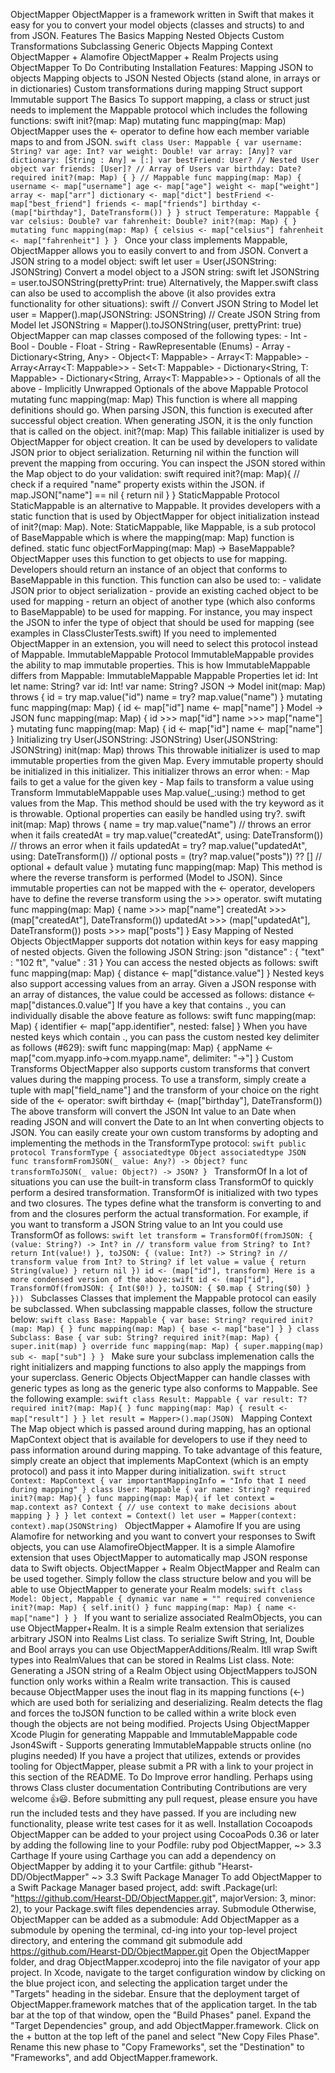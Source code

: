 ObjectMapper ObjectMapper is a framework written in Swift that makes it easy for you to convert your model objects (classes and structs) to and from JSON. Features The Basics Mapping Nested Objects Custom Transformations Subclassing Generic Objects Mapping Context ObjectMapper + Alamofire ObjectMapper + Realm Projects using ObjectMapper To Do Contributing Installation Features: Mapping JSON to objects Mapping objects to JSON Nested Objects (stand alone, in arrays or in dictionaries) Custom transformations during mapping Struct support Immutable support The Basics To support mapping, a class or struct just needs to implement the Mappable protocol which includes the following functions: swift init?(map: Map) mutating func mapping(map: Map) ObjectMapper uses the <- operator to define how each member variable maps to and from JSON. ```swift class User: Mappable { var username: String? var age: Int? var weight: Double! var array: [Any]? var dictionary: [String : Any] = [:] var bestFriend: User? // Nested User object var friends: [User]? // Array of Users var birthday: Date? required init?(map: Map) { } // Mappable func mapping(map: Map) { username <- map["username"] age <- map["age"] weight <- map["weight"] array <- map["arr"] dictionary <- map["dict"] bestFriend <- map["best_friend"] friends <- map["friends"] birthday <- (map["birthday"], DateTransform()) } } struct Temperature: Mappable { var celsius: Double? var fahrenheit: Double? init?(map: Map) { } mutating func mapping(map: Map) { celsius <- map["celsius"] fahrenheit <- map["fahrenheit"] } } ``` Once your class implements Mappable, ObjectMapper allows you to easily convert to and from JSON. Convert a JSON string to a model object: swift let user = User(JSONString: JSONString) Convert a model object to a JSON string: swift let JSONString = user.toJSONString(prettyPrint: true) Alternatively, the Mapper.swift class can also be used to accomplish the above (it also provides extra functionality for other situations): swift // Convert JSON String to Model let user = Mapper<User>().map(JSONString: JSONString) // Create JSON String from Model let JSONString = Mapper().toJSONString(user, prettyPrint: true) ObjectMapper can map classes composed of the following types: - Int - Bool - Double - Float - String - RawRepresentable (Enums) - Array<Any> - Dictionary<String, Any> - Object<T: Mappable> - Array<T: Mappable> - Array<Array<T: Mappable>> - Set<T: Mappable> - Dictionary<String, T: Mappable> - Dictionary<String, Array<T: Mappable>> - Optionals of all the above - Implicitly Unwrapped Optionals of the above Mappable Protocol mutating func mapping(map: Map) This function is where all mapping definitions should go. When parsing JSON, this function is executed after successful object creation. When generating JSON, it is the only function that is called on the object. init?(map: Map) This failable initializer is used by ObjectMapper for object creation. It can be used by developers to validate JSON prior to object serialization. Returning nil within the function will prevent the mapping from occuring. You can inspect the JSON stored within the Map object to do your validation: swift required init?(map: Map){ // check if a required "name" property exists within the JSON. if map.JSON["name"] == nil { return nil } } StaticMappable Protocol StaticMappable is an alternative to Mappable. It provides developers with a static function that is used by ObjectMapper for object initialization instead of init?(map: Map). Note: StaticMappable, like Mappable, is a sub protocol of BaseMappable which is where the mapping(map: Map) function is defined. static func objectForMapping(map: Map) -> BaseMappable? ObjectMapper uses this function to get objects to use for mapping. Developers should return an instance of an object that conforms to BaseMappable in this function. This function can also be used to: - validate JSON prior to object serialization - provide an existing cached object to be used for mapping - return an object of another type (which also conforms to BaseMappable) to be used for mapping. For instance, you may inspect the JSON to infer the type of object that should be used for mapping (see examples in ClassClusterTests.swift) If you need to implemented ObjectMapper in an extension, you will need to select this protocol instead of Mappable. ImmutableMappable Protocol ImmutableMappable provides the ability to map immutable properties. This is how ImmutableMappable differs from Mappable: ImmutableMappable Mappable Properties let id: Int let name: String? var id: Int! var name: String? JSON -> Model init(map: Map) throws { id = try map.value("id") name = try? map.value("name") } mutating func mapping(map: Map) { id <- map["id"] name <- map["name"] } Model -> JSON func mapping(map: Map) { id >>> map["id"] name >>> map["name"] } mutating func mapping(map: Map) { id <- map["id"] name <- map["name"] } Initializing try User(JSONString: JSONString) User(JSONString: JSONString) init(map: Map) throws This throwable initializer is used to map immutable properties from the given Map. Every immutable property should be initialized in this initializer. This initializer throws an error when: - Map fails to get a value for the given key - Map fails to transform a value using Transform ImmutableMappable uses Map.value(_:using:) method to get values from the Map. This method should be used with the try keyword as it is throwable. Optional properties can easily be handled using try?. swift init(map: Map) throws { name = try map.value("name") // throws an error when it fails createdAt = try map.value("createdAt", using: DateTransform()) // throws an error when it fails updatedAt = try? map.value("updatedAt", using: DateTransform()) // optional posts = (try? map.value("posts")) ?? [] // optional + default value } mutating func mapping(map: Map) This method is where the reverse transform is performed (Model to JSON). Since immutable properties can not be mapped with the <- operator, developers have to define the reverse transform using the >>> operator. swift mutating func mapping(map: Map) { name >>> map["name"] createdAt >>> (map["createdAt"], DateTransform()) updatedAt >>> (map["updatedAt"], DateTransform()) posts >>> map["posts"] } Easy Mapping of Nested Objects ObjectMapper supports dot notation within keys for easy mapping of nested objects. Given the following JSON String: json "distance" : { "text" : "102 ft", "value" : 31 } You can access the nested objects as follows: swift func mapping(map: Map) { distance <- map["distance.value"] } Nested keys also support accessing values from an array. Given a JSON response with an array of distances, the value could be accessed as follows: distance <- map["distances.0.value"] If you have a key that contains ., you can individually disable the above feature as follows: swift func mapping(map: Map) { identifier <- map["app.identifier", nested: false] } When you have nested keys which contain ., you can pass the custom nested key delimiter as follows (#629): swift func mapping(map: Map) { appName <- map["com.myapp.info->com.myapp.name", delimiter: "->"] } Custom Transforms ObjectMapper also supports custom transforms that convert values during the mapping process. To use a transform, simply create a tuple with map["field_name"] and the transform of your choice on the right side of the <- operator: swift birthday <- (map["birthday"], DateTransform()) The above transform will convert the JSON Int value to an Date when reading JSON and will convert the Date to an Int when converting objects to JSON. You can easily create your own custom transforms by adopting and implementing the methods in the TransformType protocol: ```swift public protocol TransformType { associatedtype Object associatedtype JSON func transformFromJSON(_ value: Any?) -> Object? func transformToJSON(_ value: Object?) -> JSON? } ``` TransformOf In a lot of situations you can use the built-in transform class TransformOf to quickly perform a desired transformation. TransformOf is initialized with two types and two closures. The types define what the transform is converting to and from and the closures perform the actual transformation. For example, if you want to transform a JSON String value to an Int you could use TransformOf as follows: ```swift let transform = TransformOf(fromJSON: { (value: String?) -> Int? in // transform value from String? to Int? return Int(value!) }, toJSON: { (value: Int?) -> String? in // transform value from Int? to String? if let value = value { return String(value) } return nil }) id <- (map["id"], transform) Here is a more condensed version of the above:swift id <- (map["id"], TransformOf(fromJSON: { Int($0!) }, toJSON: { $0.map { String($0) } })) ``` Subclasses Classes that implement the Mappable protocol can easily be subclassed. When subclassing mappable classes, follow the structure below: ```swift class Base: Mappable { var base: String? required init?(map: Map) { } func mapping(map: Map) { base <- map["base"] } } class Subclass: Base { var sub: String? required init?(map: Map) { super.init(map) } override func mapping(map: Map) { super.mapping(map) sub <- map["sub"] } } ``` Make sure your subclass implemenation calls the right initializers and mapping functions to also apply the mappings from your superclass. Generic Objects ObjectMapper can handle classes with generic types as long as the generic type also conforms to Mappable. See the following example: ```swift class Result: Mappable { var result: T? required init?(map: Map){ } func mapping(map: Map) { result <- map["result"] } } let result = Mapper>().map(JSON) ``` Mapping Context The Map object which is passed around during mapping, has an optional MapContext object that is available for developers to use if they need to pass information around during mapping. To take advantage of this feature, simply create an object that implements MapContext (which is an empty protocol) and pass it into Mapper during initialization. ```swift struct Context: MapContext { var importantMappingInfo = "Info that I need during mapping" } class User: Mappable { var name: String? required init?(map: Map){ } func mapping(map: Map){ if let context = map.context as? Context { // use context to make decisions about mapping } } } let context = Context() let user = Mapper(context: context).map(JSONString) ``` ObjectMapper + Alamofire If you are using Alamofire for networking and you want to convert your responses to Swift objects, you can use AlamofireObjectMapper. It is a simple Alamofire extension that uses ObjectMapper to automatically map JSON response data to Swift objects. ObjectMapper + Realm ObjectMapper and Realm can be used together. Simply follow the class structure below and you will be able to use ObjectMapper to generate your Realm models: ```swift class Model: Object, Mappable { dynamic var name = "" required convenience init?(map: Map) { self.init() } func mapping(map: Map) { name <- map["name"] } } ``` If you want to serialize associated RealmObjects, you can use ObjectMapper+Realm. It is a simple Realm extension that serializes arbitrary JSON into Realms List class. To serialize Swift String, Int, Double and Bool arrays you can use ObjectMapperAdditions/Realm. Itll wrap Swift types into RealmValues that can be stored in Realms List class. Note: Generating a JSON string of a Realm Object using ObjectMappers toJSON function only works within a Realm write transaction. This is caused because ObjectMapper uses the inout flag in its mapping functions (<-) which are used both for serializing and deserializing. Realm detects the flag and forces the toJSON function to be called within a write block even though the objects are not being modified. Projects Using ObjectMapper Xcode Plugin for generating Mappable and ImmutableMappable code Json4Swift - Supports generating ImmutableMappable structs online (no plugins needed) If you have a project that utilizes, extends or provides tooling for ObjectMapper, please submit a PR with a link to your project in this section of the README. To Do Improve error handling. Perhaps using throws Class cluster documentation Contributing Contributions are very welcome 👍😃. Before submitting any pull request, please ensure you have run the included tests and they have passed. If you are including new functionality, please write test cases for it as well. Installation Cocoapods ObjectMapper can be added to your project using CocoaPods 0.36 or later by adding the following line to your Podfile: ruby pod ObjectMapper, ~> 3.3 Carthage If youre using Carthage you can add a dependency on ObjectMapper by adding it to your Cartfile: github "Hearst-DD/ObjectMapper" ~> 3.3 Swift Package Manager To add ObjectMapper to a Swift Package Manager based project, add: swift .Package(url: "https://github.com/Hearst-DD/ObjectMapper.git", majorVersion: 3, minor: 2), to your Package.swift files dependencies array. Submodule Otherwise, ObjectMapper can be added as a submodule: Add ObjectMapper as a submodule by opening the terminal, cd-ing into your top-level project directory, and entering the command git submodule add https://github.com/Hearst-DD/ObjectMapper.git Open the ObjectMapper folder, and drag ObjectMapper.xcodeproj into the file navigator of your app project. In Xcode, navigate to the target configuration window by clicking on the blue project icon, and selecting the application target under the "Targets" heading in the sidebar. Ensure that the deployment target of ObjectMapper.framework matches that of the application target. In the tab bar at the top of that window, open the "Build Phases" panel. Expand the "Target Dependencies" group, and add ObjectMapper.framework. Click on the + button at the top left of the panel and select "New Copy Files Phase". Rename this new phase to "Copy Frameworks", set the "Destination" to "Frameworks", and add ObjectMapper.framework.